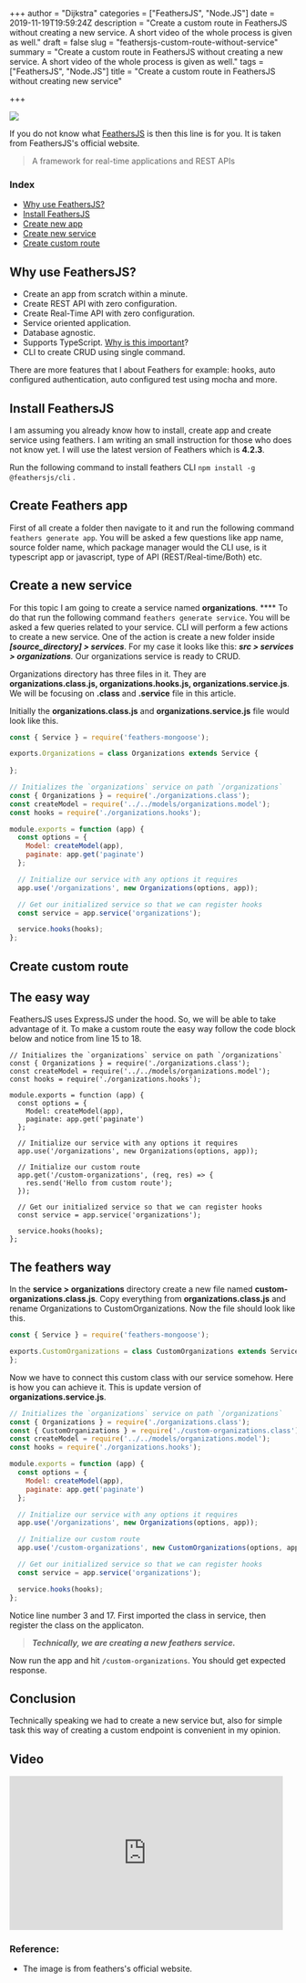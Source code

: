 +++
author = "Dijkstra"
categories = ["FeathersJS", "Node.JS"]
date = 2019-11-19T19:59:24Z
description = "Create a custom route in FeathersJS without creating a new service. A short video of the whole process is given as well."
draft = false
slug = "feathersjs-custom-route-without-service"
summary = "Create a custom route in FeathersJS without creating a new service. A short video of the whole process is given as well."
tags = ["FeathersJS", "Node.JS"]
title = "Create a custom route in FeathersJS without creating new service"

+++


<img src="https://feathersjs.com/img/feathers-logo-wide.png"/>

If you do not know what [FeathersJS](https://feathersjs.com/) is then this line is for you. It is taken from FeathersJS's official website.

> A framework for real-time applications and REST APIs

### Index

* [Why use FeathersJS?](#why-feathers)
* [Install FeathersJS](#install-feathers)
* [Create new app](#create-app)
* [Create new service](#new-service)
* [Create custom route](#custom-route)

<h2 id="why-feathers">Why use FeathersJS?</h2>

* Create an app from scratch within a minute.
* Create REST API with zero configuration.
* Create Real-Time API with zero configuration.
* Service oriented application.
* Database agnostic.
* Supports TypeScript. [Why is this important](__GHOST_URL__/typescript-nodejs-get-start/)?
* CLI to create CRUD using single command.

There are more features that I  about Feathers for example: hooks, auto configured authentication, auto configured test using mocha and more.

<h2 id="install-feathers">Install FeathersJS</h2>

I am assuming you already know how to install, create app and create service using feathers. I am writing an small instruction for those who does not know yet. I will use the latest version of Feathers which is **4.2.3**.

Run the following command to install feathers CLI `npm install -g @feathersjs/cli` .

<h2 id="create-app">Create Feathers app</h2>

First of all create a folder then navigate to it and run the following command `feathers generate app`. You will be asked a few questions like app name, source folder name, which package manager would the CLI use, is it typescript app or javascript, type of API (REST/Real-time/Both) etc.

<h2 id="new-service">Create a new service</h2>

For this topic I am going to create a service named **organizations**. **** To do that run the following command `feathers generate service`. You will be asked a few queries related to your service. CLI will perform a few actions to create a new service. One of the action is create a new folder inside **_[source_directory] > services_**. For my case it looks like this: **_src > services > organizations_**_._ Our organizations service is ready to CRUD.

Organizations directory has three files in it. They are **organizations.class.js, organizations.hooks.js, organizations.service.js**. We will be focusing on **.class** and **.service** file in this article.

Initially the **organizations.class.js** and **organizations.service.js** file would look like this.

```javascript
const { Service } = require('feathers-mongoose');

exports.Organizations = class Organizations extends Service {
  
};

```

```javascript
// Initializes the `organizations` service on path `/organizations`
const { Organizations } = require('./organizations.class');
const createModel = require('../../models/organizations.model');
const hooks = require('./organizations.hooks');

module.exports = function (app) {
  const options = {
    Model: createModel(app),
    paginate: app.get('paginate')
  };

  // Initialize our service with any options it requires
  app.use('/organizations', new Organizations(options, app));

  // Get our initialized service so that we can register hooks
  const service = app.service('organizations');

  service.hooks(hooks);
};

```

<h2 id="custom-route">Create custom route</h2>

## The easy way

FeathersJS uses ExpressJS under the hood. So, we will be able to take advantage of it. To make a custom route the easy way follow the code block below and notice from line 15 to 18.

```
// Initializes the `organizations` service on path `/organizations`
const { Organizations } = require('./organizations.class');
const createModel = require('../../models/organizations.model');
const hooks = require('./organizations.hooks');

module.exports = function (app) {
  const options = {
    Model: createModel(app),
    paginate: app.get('paginate')
  };

  // Initialize our service with any options it requires
  app.use('/organizations', new Organizations(options, app));

  // Initialize our custom route
  app.get('/custom-organizations', (req, res) => {
  	res.send('Hello from custom route');
  });

  // Get our initialized service so that we can register hooks
  const service = app.service('organizations');

  service.hooks(hooks);
};

```

## The feathers way

In the **service > organizations** directory create a new file named **custom-organizations.class.js**. Copy everything from **organizations.class.js** and rename Organizations to CustomOrganizations. Now the file should look like this.

```javascript
const { Service } = require('feathers-mongoose');

exports.CustomOrganizations = class CustomOrganizations extends Service {
};

```

Now we have to connect this custom class with our service somehow. Here is how you can achieve it. This is update version of **organizations.service.js**.

```javascript
// Initializes the `organizations` service on path `/organizations`
const { Organizations } = require('./organizations.class');
const { CustomOrganizations } = require('./custom-organizations.class');
const createModel = require('../../models/organizations.model');
const hooks = require('./organizations.hooks');

module.exports = function (app) {
  const options = {
    Model: createModel(app),
    paginate: app.get('paginate')
  };

  // Initialize our service with any options it requires
  app.use('/organizations', new Organizations(options, app));

  // Initialize our custom route
  app.use('/custom-organizations', new CustomOrganizations(options, app));

  // Get our initialized service so that we can register hooks
  const service = app.service('organizations');

  service.hooks(hooks);
};

```

Notice line number 3 and 17. First imported the class in service, then register the class on the applicaton.

> _**Technically, we are creating a new feathers service.**_

Now run the app and hit `/custom-organizations`. You should get expected response.

## Conclusion

Technically speaking we had to create a new service but, also for simple task this way of creating a custom endpoint is convenient in my opinion.

## Video

<iframe width="480" height="270" src="https://www.youtube.com/embed/o5eUzfNd2xc?feature=oembed" frameborder="0" allow="accelerometer; autoplay; encrypted-media; gyroscope; picture-in-picture" allowfullscreen></iframe>



### Reference:

* The image is from feathers's official website.


